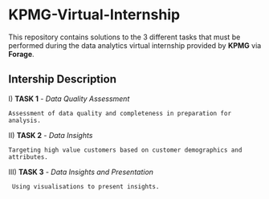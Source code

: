 # KPMG-Virtual-Internship

This repository contains solutions to the 3 different tasks that must be performed during the data analytics virtual internship provided by **KPMG** via **Forage**.

## Intership Description
I) **TASK 1** - _Data Quality Assessment_

    Assessment of data quality and completeness in preparation for analysis. 

II) **TASK 2** - _Data Insights_

    Targeting high value customers based on customer demographics and attributes. 

III) **TASK 3** - _Data Insights and Presentation_

     Using visualisations to present insights.


